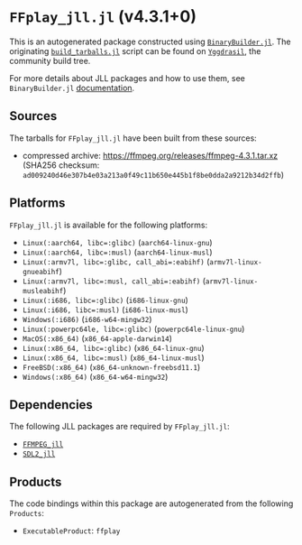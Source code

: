 # `FFplay_jll.jl` (v4.3.1+0)

This is an autogenerated package constructed using [`BinaryBuilder.jl`](https://github.com/JuliaPackaging/BinaryBuilder.jl). The originating [`build_tarballs.jl`](https://github.com/JuliaPackaging/Yggdrasil/blob/2e7b58a813eb85755e462a3b373a306321240714/F/FFMPEG/FFplay/build_tarballs.jl) script can be found on [`Yggdrasil`](https://github.com/JuliaPackaging/Yggdrasil/), the community build tree.

For more details about JLL packages and how to use them, see `BinaryBuilder.jl` [documentation](https://juliapackaging.github.io/BinaryBuilder.jl/dev/jll/).

## Sources

The tarballs for `FFplay_jll.jl` have been built from these sources:

* compressed archive: https://ffmpeg.org/releases/ffmpeg-4.3.1.tar.xz (SHA256 checksum: `ad009240d46e307b4e03a213a0f49c11b650e445b1f8be0dda2a9212b34d2ffb`)

## Platforms

`FFplay_jll.jl` is available for the following platforms:

* `Linux(:aarch64, libc=:glibc)` (`aarch64-linux-gnu`)
* `Linux(:aarch64, libc=:musl)` (`aarch64-linux-musl`)
* `Linux(:armv7l, libc=:glibc, call_abi=:eabihf)` (`armv7l-linux-gnueabihf`)
* `Linux(:armv7l, libc=:musl, call_abi=:eabihf)` (`armv7l-linux-musleabihf`)
* `Linux(:i686, libc=:glibc)` (`i686-linux-gnu`)
* `Linux(:i686, libc=:musl)` (`i686-linux-musl`)
* `Windows(:i686)` (`i686-w64-mingw32`)
* `Linux(:powerpc64le, libc=:glibc)` (`powerpc64le-linux-gnu`)
* `MacOS(:x86_64)` (`x86_64-apple-darwin14`)
* `Linux(:x86_64, libc=:glibc)` (`x86_64-linux-gnu`)
* `Linux(:x86_64, libc=:musl)` (`x86_64-linux-musl`)
* `FreeBSD(:x86_64)` (`x86_64-unknown-freebsd11.1`)
* `Windows(:x86_64)` (`x86_64-w64-mingw32`)

## Dependencies

The following JLL packages are required by `FFplay_jll.jl`:

* [`FFMPEG_jll`](https://github.com/JuliaBinaryWrappers/FFMPEG_jll.jl)
* [`SDL2_jll`](https://github.com/JuliaBinaryWrappers/SDL2_jll.jl)

## Products

The code bindings within this package are autogenerated from the following `Products`:

* `ExecutableProduct`: `ffplay`
